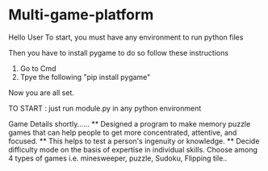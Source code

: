 # Multi-game-platform 

Hello User 
To start, you must have any environment to run python files 

Then you have to install pygame 
to do so follow these instructions
1. Go to Cmd 
2. Tpye the following "pip install pygame"

Now you are all set.

TO START :
just run module.py in any python environment

Game Details shortly......
** Designed a program to make memory puzzle games that can help people to get more concentrated, attentive, and focused.
** This helps to test a person's ingenuity or knowledge.
** Decide difficulty mode on the basis of expertise in individual skills.
Choose among 4 types of games i.e. minesweeper, puzzle, Sudoku,
Flipping tile..
